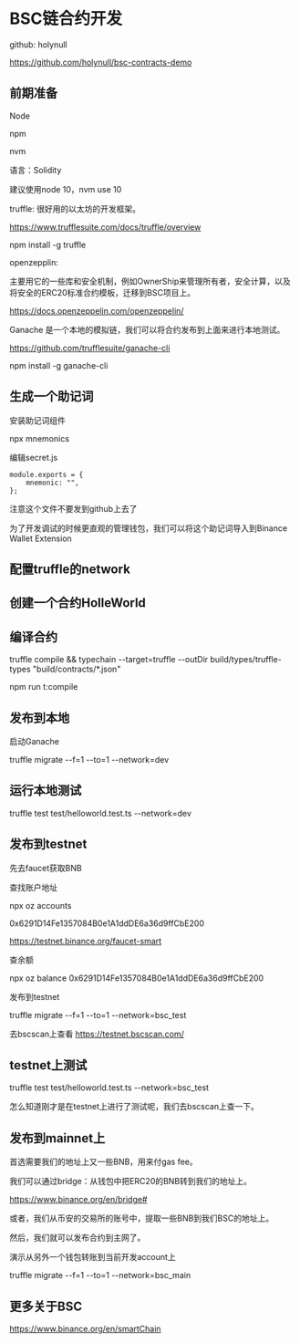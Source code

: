 # BSC链合约开发

github: holynull

https://github.com/holynull/bsc-contracts-demo

## 前期准备

Node

npm

nvm

语言：Solidity

建议使用node 10，nvm use 10

truffle: 很好用的以太坊的开发框架。

https://www.trufflesuite.com/docs/truffle/overview

npm install -g truffle

openzepplin:

主要用它的一些库和安全机制，例如OwnerShip来管理所有者，安全计算，以及将安全的ERC20标准合约模板，迁移到BSC项目上。

https://docs.openzeppelin.com/openzeppelin/

Ganache 是一个本地的模拟链，我们可以将合约发布到上面来进行本地测试。 

https://github.com/trufflesuite/ganache-cli

npm install -g ganache-cli

## 生成一个助记词

安装助记词组件

npx mnemonics

编辑secret.js

```
module.exports = {
    mnemonic: "",
};
```

注意这个文件不要发到github上去了

为了开发调试的时候更直观的管理钱包，我们可以将这个助记词导入到Binance Wallet Extension

## 配置truffle的network

## 创建一个合约HolleWorld

## 编译合约

truffle compile && typechain --target=truffle --outDir build/types/truffle-types \"build/contracts/*.json\"

npm run t:compile

## 发布到本地

启动Ganache

truffle migrate --f=1 --to=1 --network=dev

## 运行本地测试

truffle test test/helloworld.test.ts --network=dev

## 发布到testnet

先去faucet获取BNB

查找账户地址

npx oz accounts

0x6291D14Fe1357084B0e1A1ddDE6a36d9ffCbE200

https://testnet.binance.org/faucet-smart

查余额

npx oz balance 0x6291D14Fe1357084B0e1A1ddDE6a36d9ffCbE200

发布到testnet

truffle migrate --f=1 --to=1 --network=bsc_test

去bscscan上查看
https://testnet.bscscan.com/

## testnet上测试

truffle test test/helloworld.test.ts --network=bsc_test

怎么知道刚才是在testnet上进行了测试呢，我们去bscscan上查一下。

## 发布到mainnet上

首选需要我们的地址上又一些BNB，用来付gas fee。

我们可以通过bridge：从钱包中把ERC20的BNB转到我们的地址上。

https://www.binance.org/en/bridge# 

或者，我们从币安的交易所的账号中，提取一些BNB到我们BSC的地址上。

然后，我们就可以发布合约到主网了。

演示从另外一个钱包转账到当前开发account上

truffle migrate --f=1 --to=1 --network=bsc_main

## 更多关于BSC

https://www.binance.org/en/smartChain






